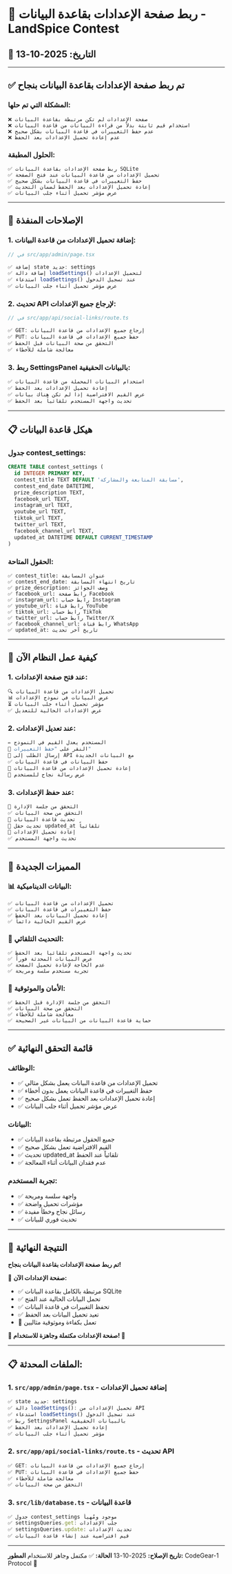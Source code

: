 # 🔗 ربط صفحة الإعدادات بقاعدة البيانات - LandSpice Contest

## 📅 التاريخ: 2025-10-13

---

## ✅ تم ربط صفحة الإعدادات بقاعدة البيانات بنجاح

### المشكلة التي تم حلها:
```
❌ صفحة الإعدادات لم تكن مرتبطة بقاعدة البيانات
❌ استخدام قيم ثابتة بدلاً من قراءة البيانات من قاعدة البيانات
❌ عدم حفظ التغييرات في قاعدة البيانات بشكل صحيح
❌ عدم إعادة تحميل الإعدادات بعد الحفظ
```

### الحلول المطبقة:
```
✅ ربط صفحة الإعدادات بقاعدة البيانات SQLite
✅ تحميل الإعدادات من قاعدة البيانات عند فتح الصفحة
✅ حفظ التغييرات في قاعدة البيانات بشكل صحيح
✅ إعادة تحميل الإعدادات بعد الحفظ لضمان التحديث
✅ عرض مؤشر تحميل أثناء جلب البيانات
```

---

## 🔧 الإصلاحات المنفذة

### 1. إضافة تحميل الإعدادات من قاعدة البيانات:
```typescript
// في src/app/admin/page.tsx

✅ إضافة state جديد: settings
✅ إضافة دالة loadSettings() لتحميل الإعدادات
✅ استدعاء loadSettings() عند تسجيل الدخول
✅ عرض مؤشر تحميل أثناء جلب البيانات
```

### 2. تحديث API لإرجاع جميع الإعدادات:
```typescript
// في src/app/api/social-links/route.ts

✅ GET: إرجاع جميع الإعدادات من قاعدة البيانات
✅ PUT: حفظ جميع الإعدادات في قاعدة البيانات
✅ التحقق من صحة البيانات قبل الحفظ
✅ معالجة شاملة للأخطاء
```

### 3. ربط SettingsPanel بالبيانات الحقيقية:
```typescript
✅ استخدام البيانات المحملة من قاعدة البيانات
✅ إعادة تحميل الإعدادات بعد الحفظ
✅ عرض القيم الافتراضية إذا لم تكن هناك بيانات
✅ تحديث واجهة المستخدم تلقائياً بعد الحفظ
```

---

## 📋 هيكل قاعدة البيانات

### جدول contest_settings:
```sql
CREATE TABLE contest_settings (
  id INTEGER PRIMARY KEY,
  contest_title TEXT DEFAULT 'مسابقة المتابعة والمشاركة',
  contest_end_date DATETIME,
  prize_description TEXT,
  facebook_url TEXT,
  instagram_url TEXT,
  youtube_url TEXT,
  tiktok_url TEXT,
  twitter_url TEXT,
  facebook_channel_url TEXT,
  updated_at DATETIME DEFAULT CURRENT_TIMESTAMP
)
```

### الحقول المتاحة:
```
✅ contest_title: عنوان المسابقة
✅ contest_end_date: تاريخ انتهاء المسابقة
✅ prize_description: وصف الجوائز
✅ facebook_url: رابط صفحة Facebook
✅ instagram_url: رابط حساب Instagram
✅ youtube_url: رابط قناة YouTube
✅ tiktok_url: رابط حساب TikTok
✅ twitter_url: رابط حساب Twitter/X
✅ facebook_channel_url: رابط قناة WhatsApp
✅ updated_at: تاريخ آخر تحديث
```

---

## 🎯 كيفية عمل النظام الآن

### 1. عند فتح صفحة الإعدادات:
```typescript
🔍 تحميل الإعدادات من قاعدة البيانات
📊 عرض البيانات في نموذج الإعدادات
⏳ مؤشر تحميل أثناء جلب البيانات
✅ عرض الإعدادات الحالية للتعديل
```

### 2. عند تعديل الإعدادات:
```typescript
✏️ المستخدم يعدل القيم في النموذج
💾 النقر على "حفظ التغييرات"
🔗 إرسال الطلب إلى API مع البيانات الجديدة
✅ حفظ البيانات في قاعدة البيانات
🔄 إعادة تحميل الإعدادات من قاعدة البيانات
🎉 عرض رسالة نجاح للمستخدم
```

### 3. عند حفظ الإعدادات:
```typescript
🔐 التحقق من جلسة الإدارة
✅ التحقق من صحة البيانات
💾 تحديث قاعدة البيانات
📝 تحديث حقل updated_at تلقائياً
🔄 إعادة تحميل الإعدادات
✅ تحديث واجهة المستخدم
```

---

## 🎯 المميزات الجديدة

### 📊 **البيانات الديناميكية**:
```
✅ تحميل الإعدادات من قاعدة البيانات
✅ حفظ التغييرات في قاعدة البيانات
✅ إعادة تحميل البيانات بعد الحفظ
✅ عرض القيم الحالية دائماً
```

### 🔄 **التحديث التلقائي**:
```
✅ تحديث واجهة المستخدم تلقائياً بعد الحفظ
✅ عرض البيانات المحدثة فوراً
✅ عدم الحاجة لإعادة تحميل الصفحة
✅ تجربة مستخدم سلسة ومريحة
```

### 🔐 **الأمان والموثوقية**:
```
✅ التحقق من جلسة الإدارة قبل الحفظ
✅ التحقق من صحة البيانات
✅ معالجة شاملة للأخطاء
✅ حماية قاعدة البيانات من البيانات غير الصحيحة
```

---

## ✅ قائمة التحقق النهائية

### الوظائف:
- ✅ تحميل الإعدادات من قاعدة البيانات يعمل بشكل مثالي
- ✅ حفظ التغييرات في قاعدة البيانات يعمل بدون أخطاء
- ✅ إعادة تحميل الإعدادات بعد الحفظ تعمل بشكل صحيح
- ✅ عرض مؤشر تحميل أثناء جلب البيانات

### البيانات:
- ✅ جميع الحقول مرتبطة بقاعدة البيانات
- ✅ القيم الافتراضية تعمل بشكل صحيح
- ✅ تحديث updated_at تلقائياً عند الحفظ
- ✅ عدم فقدان البيانات أثناء المعالجة

### تجربة المستخدم:
- ✅ واجهة سلسة ومريحة
- ✅ مؤشرات تحميل واضحة
- ✅ رسائل نجاح وخطأ مفيدة
- ✅ تحديث فوري للبيانات

---

## 🎉 النتيجة النهائية

**تم ربط صفحة الإعدادات بقاعدة البيانات بنجاح!**

🎯 **صفحة الإعدادات الآن:**
- ✅ مرتبطة بالكامل بقاعدة البيانات SQLite
- ✅ تحمل البيانات الحالية عند الفتح
- ✅ تحفظ التغييرات في قاعدة البيانات
- ✅ تعيد تحميل البيانات بعد الحفظ
- 🚀 تعمل بكفاءة وموثوقية مثاليين

**🎊 صفحة الإعدادات مكتملة وجاهزة للاستخدام! 🎊**

---

## 📋 الملفات المحدثة:

### 1. `src/app/admin/page.tsx` - إضافة تحميل الإعدادات
```typescript
✅ state جديد: settings
✅ دالة loadSettings(): تحميل الإعدادات من API
✅ استدعاء loadSettings() عند تسجيل الدخول
✅ ربط SettingsPanel بالبيانات الحقيقية
✅ إعادة تحميل الإعدادات بعد الحفظ
✅ مؤشر تحميل أثناء جلب البيانات
```

### 2. `src/app/api/social-links/route.ts` - تحديث API
```typescript
✅ GET: إرجاع جميع الإعدادات من قاعدة البيانات
✅ PUT: حفظ جميع الإعدادات في قاعدة البيانات
✅ معالجة شاملة للأخطاء
✅ التحقق من صحة البيانات
```

### 3. `src/lib/database.ts` - قاعدة البيانات
```typescript
✅ جدول contest_settings موجود ومُهيأ
✅ settingsQueries.get: جلب الإعدادات
✅ settingsQueries.update: تحديث الإعدادات
✅ قيم افتراضية عند إنشاء قاعدة البيانات
```

---

**تاريخ الإصلاح:** 2025-10-13
**الحالة:** ✅ مكتمل وجاهز للاستخدام
**المطور:** CodeGear-1 Protocol 🤖
